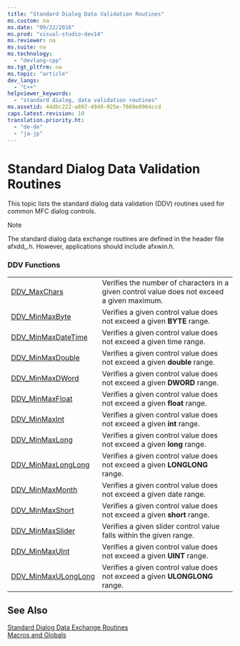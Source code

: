 ```yaml
---
title: "Standard Dialog Data Validation Routines"
ms.custom: na
ms.date: "09/22/2016"
ms.prod: "visual-studio-dev14"
ms.reviewer: na
ms.suite: na
ms.technology: 
  - "devlang-cpp"
ms.tgt_pltfrm: na
ms.topic: "article"
dev_langs: 
  - "C++"
helpviewer_keywords: 
  - "standard dialog, data validation routines"
ms.assetid: 44dbc222-a897-4949-925e-7660e8964ccd
caps.latest.revision: 10
translation.priority.ht: 
  - "de-de"
  - "ja-jp"
---
```

# Standard Dialog Data Validation Routines
This topic lists the standard dialog data validation (DDV) routines used for common MFC dialog controls.  
  
> [!NOTE]
>  The standard dialog data exchange routines are defined in the header file afxdd_.h. However, applications should include afxwin.h.  
  
### DDV Functions  
  
|||  
|-|-|  
|[DDV_MaxChars](../VS_csharp/ddv_maxchars.md)|Verifies the number of characters in a given control value does not exceed a given maximum.|  
|[DDV_MinMaxByte](../VS_csharp/ddv_minmaxbyte.md)|Verifies a given control value does not exceed a given **BYTE** range.|  
|[DDV_MinMaxDateTime](../VS_csharp/ddv_minmaxdatetime.md)|Verifies a given control value does not exceed a given time range.|  
|[DDV_MinMaxDouble](../VS_csharp/ddv_minmaxdouble.md)|Verifies a given control value does not exceed a given **double** range.|  
|[DDV_MinMaxDWord](../VS_csharp/ddv_minmaxdword.md)|Verifies a given control value does not exceed a given **DWORD** range.|  
|[DDV_MinMaxFloat](../VS_csharp/ddv_minmaxfloat.md)|Verifies a given control value does not exceed a given **float** range.|  
|[DDV_MinMaxInt](../VS_csharp/ddv_minmaxint.md)|Verifies a given control value does not exceed a given **int** range.|  
|[DDV_MinMaxLong](../VS_csharp/ddv_minmaxlong.md)|Verifies a given control value does not exceed a given **long** range.|  
|[DDV_MinMaxLongLong](../VS_csharp/ddv_minmaxlonglong.md)|Verifies a given control value does not exceed a given **LONGLONG** range.|  
|[DDV_MinMaxMonth](../VS_csharp/ddv_minmaxmonth.md)|Verifies a given control value does not exceed a given date range.|  
|[DDV_MinMaxShort](../VS_csharp/ddv_minmaxshort.md)|Verifies a given control value does not exceed a given **short** range.|  
|[DDV_MinMaxSlider](../VS_csharp/ddv_minmaxslider.md)|Verifies a given slider control value falls within the given range.|  
|[DDV_MinMaxUInt](../VS_csharp/ddv_minmaxuint.md)|Verifies a given control value does not exceed a given **UINT** range.|  
|[DDV_MinMaxULongLong](../VS_csharp/ddv_minmaxulonglong.md)|Verifies a given control value does not exceed a given **ULONGLONG** range.|  
  
## See Also  
 [Standard Dialog Data Exchange Routines](../VS_csharp/standard-dialog-data-exchange-routines.md)   
 [Macros and Globals](../VS_csharp/mfc-macros-and-globals.md)